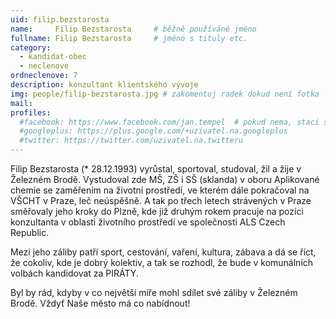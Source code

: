 ```yaml
---
uid: filip.bezstarosta
name:     Filip Bezstarosta   	# běžně používáné jméno
fullname: Filip Bezstarosta   	# jméno s tituly etc.
category:
  - kandidat-obec
  - neclenove
ordneclenove: 7  
description: konzultant klientského vývoje
img: people/filip-bezstarosta.jpg # zakomentuj radek dokud není fotka
mail:
profiles:
  #facebook: https://www.facebook.com/jan.tempel  # pokud nema, staci smazat tuto radku
  #googleplus: https://plus.google.com/+uzivatel.na.googleplus
  #twitter: https://twitter.com/uzivatel.na.twitteru
---
```


Filip Bezstarosta (* 28.12.1993) vyrůstal, sportoval, studoval, žil a žije v Železném Brodě. Vystudoval zde MŠ, ZŠ i SŠ (sklanda) v oboru Aplikované chemie se zaměřením na životní prostředí, ve kterém dále pokračoval na VŠCHT v Praze, leč neúspěšně. A tak po třech letech strávených v Praze směřovaly jeho kroky do Plzně, kde již druhým rokem pracuje na pozici konzultanta v oblasti životního prostředí ve společnosti ALS Czech Republic.

Mezi jeho záliby patří sport, cestování, vaření, kultura, zábava a dá se říct, že cokoliv, kde je dobrý kolektiv, a tak se rozhodl, že bude v komunálních volbách kandidovat za PIRÁTY.

Byl by rád, kdyby v co největší míře mohl sdílet své záliby v Železném Brodě. Vždyť Naše město má co nabídnout!
